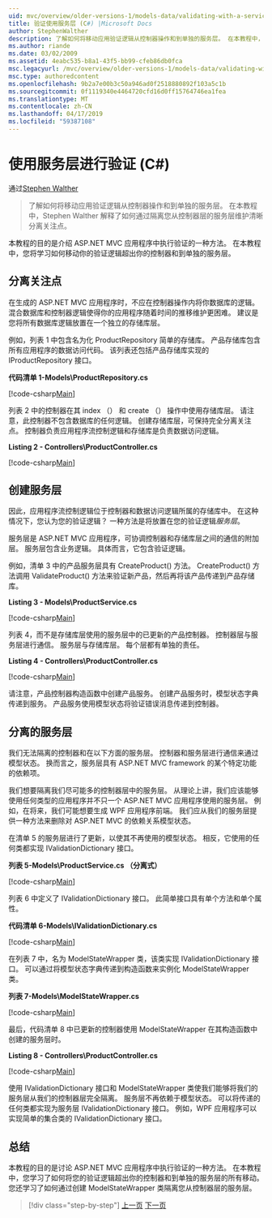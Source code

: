 ```yaml
---
uid: mvc/overview/older-versions-1/models-data/validating-with-a-service-layer-cs
title: 验证使用服务层 (C#) |Microsoft Docs
author: StephenWalther
description: 了解如何将移动应用验证逻辑从控制器操作和到单独的服务层。 在本教程中，Stephen Walther 解释了如何在...
ms.author: riande
ms.date: 03/02/2009
ms.assetid: 4eabc535-b8a1-43f5-bb99-cfeb86db0fca
msc.legacyurl: /mvc/overview/older-versions-1/models-data/validating-with-a-service-layer-cs
msc.type: authoredcontent
ms.openlocfilehash: 9b2a7e00b3c50a946ad0f2518880892f103a5c1b
ms.sourcegitcommit: 0f1119340e4464720cfd16d0ff15764746ea1fea
ms.translationtype: MT
ms.contentlocale: zh-CN
ms.lasthandoff: 04/17/2019
ms.locfileid: "59387108"
---
```

# <a name="validating-with-a-service-layer-c"></a>使用服务层进行验证 (C#)

通过[Stephen Walther](https://github.com/StephenWalther)

> 了解如何将移动应用验证逻辑从控制器操作和到单独的服务层。 在本教程中，Stephen Walther 解释了如何通过隔离您从控制器层的服务层维护清晰分离关注点。


本教程的目的是介绍 ASP.NET MVC 应用程序中执行验证的一种方法。 在本教程中，您将学习如何移动你的验证逻辑超出你的控制器和到单独的服务层。

## <a name="separating-concerns"></a>分离关注点

在生成的 ASP.NET MVC 应用程序时，不应在控制器操作内将你数据库的逻辑。 混合数据库和控制器逻辑使得你的应用程序随着时间的推移维护更困难。 建议是您将所有数据库逻辑放置在一个独立的存储库层。

例如，列表 1 中包含名为化 ProductRepository 简单的存储库。 产品存储库包含所有应用程序的数据访问代码。 该列表还包括产品存储库实现的 IProductRepository 接口。

**代码清单 1-Models\ProductRepository.cs**

[!code-csharp[Main](validating-with-a-service-layer-cs/samples/sample1.cs)]

列表 2 中的控制器在其 index （） 和 create （） 操作中使用存储库层。 请注意，此控制器不包含数据库的任何逻辑。 创建存储库层，可保持完全分离关注点。 控制器负责应用程序流控制逻辑和存储库是负责数据访问逻辑。

**Listing 2 - Controllers\ProductController.cs**

[!code-csharp[Main](validating-with-a-service-layer-cs/samples/sample2.cs)]

## <a name="creating-a-service-layer"></a>创建服务层

因此，应用程序流控制逻辑位于控制器和数据访问逻辑所属的存储库中。 在这种情况下，您认为您的验证逻辑？ 一种方法是将放置在您的验证逻辑*服务层*。

服务层是 ASP.NET MVC 应用程序，可协调控制器和存储库层之间的通信的附加层。 服务层包含业务逻辑。 具体而言，它包含验证逻辑。

例如，清单 3 中的产品服务层具有 CreateProduct() 方法。 CreateProduct() 方法调用 ValidateProduct() 方法来验证新产品，然后再将该产品传递到产品存储库。

**Listing 3 - Models\ProductService.cs**

[!code-csharp[Main](validating-with-a-service-layer-cs/samples/sample3.cs)]

列表 4，而不是存储库层使用的服务层中的已更新的产品控制器。 控制器层与服务层进行通信。 服务层与存储库层。 每个层都有单独的责任。

**Listing 4 - Controllers\ProductController.cs**

[!code-csharp[Main](validating-with-a-service-layer-cs/samples/sample4.cs)]

请注意，产品控制器构造函数中创建产品服务。 创建产品服务时，模型状态字典传递到服务。 产品服务使用模型状态将验证错误消息传递到控制器。

## <a name="decoupling-the-service-layer"></a>分离的服务层

我们无法隔离的控制器和在以下方面的服务层。 控制器和服务层进行通信来通过模型状态。 换而言之，服务层具有 ASP.NET MVC framework 的某个特定功能的依赖项。

我们想要隔离我们尽可能多的控制器层中的服务层。 从理论上讲，我们应该能够使用任何类型的应用程序并不只一个 ASP.NET MVC 应用程序使用的服务层。 例如，在将来，我们可能想要生成 WPF 应用程序前端。 我们应从我们的服务层提供一种方法来删除对 ASP.NET MVC 的依赖关系模型状态。

在清单 5 的服务层进行了更新，以使其不再使用的模型状态。 相反，它使用的任何类都实现 IValidationDictionary 接口。

**列表 5-Models\ProductService.cs （分离式）**

[!code-csharp[Main](validating-with-a-service-layer-cs/samples/sample5.cs)]

列表 6 中定义了 IValidationDictionary 接口。 此简单接口具有单个方法和单个属性。

**代码清单 6-Models\IValidationDictionary.cs**

[!code-csharp[Main](validating-with-a-service-layer-cs/samples/sample6.cs)]

在列表 7 中，名为 ModelStateWrapper 类，该类实现 IValidationDictionary 接口。 可以通过将模型状态字典传递到构造函数来实例化 ModelStateWrapper 类。

**列表 7-Models\ModelStateWrapper.cs**

[!code-csharp[Main](validating-with-a-service-layer-cs/samples/sample7.cs)]

最后，代码清单 8 中已更新的控制器使用 ModelStateWrapper 在其构造函数中创建的服务层时。

**Listing 8 - Controllers\ProductController.cs**

[!code-csharp[Main](validating-with-a-service-layer-cs/samples/sample8.cs)]

使用 IValidationDictionary 接口和 ModelStateWrapper 类使我们能够将我们的服务层从我们的控制器层完全隔离。 服务层不再依赖于模型状态。 可以将传递的任何类都实现为服务层 IValidationDictionary 接口。 例如，WPF 应用程序可以实现简单的集合类的 IValidationDictionary 接口。

## <a name="summary"></a>总结

本教程的目的是讨论 ASP.NET MVC 应用程序中执行验证的一种方法。 在本教程中，您学习了如何将您的验证逻辑超出你的控制器和到单独的服务层的所有移动。 您还学习了如何通过创建 ModelStateWrapper 类隔离您从控制器层的服务层。

> [!div class="step-by-step"]
> [上一页](validating-with-the-idataerrorinfo-interface-cs.md)
> [下一页](validation-with-the-data-annotation-validators-cs.md)
